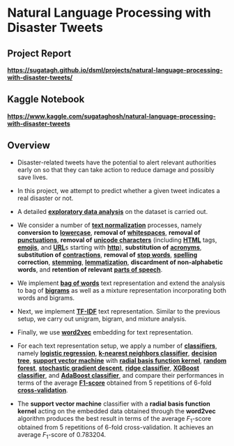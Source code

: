 # Natural Language Processing with Disaster Tweets

## Project Report

**https://sugatagh.github.io/dsml/projects/natural-language-processing-with-disaster-tweets/**

## Kaggle Notebook

**https://www.kaggle.com/sugataghosh/natural-language-processing-with-disaster-tweets**

## Overview

- Disaster-related tweets have the potential to alert relevant authorities early on so that they can take action to reduce damage and possibly save lives.

- In this project, we attempt to predict whether a given tweet indicates a real disaster or not.

- A detailed [**exploratory data analysis**](https://en.wikipedia.org/wiki/Exploratory_data_analysis) on the dataset is carried out.

- We consider a number of [**text normalization**](https://en.wikipedia.org/wiki/Text_normalization) processes, namely **conversion to** [**lowercase**](https://en.wikipedia.org/wiki/Letter_case), **removal of** [**whitespaces**](https://en.wikipedia.org/wiki/Whitespace_character), **removal of** [**punctuations**](https://en.wikipedia.org/wiki/Punctuation), **removal of** [**unicode characters**](https://en.wikipedia.org/wiki/List_of_Unicode_characters) (including [**HTML**](https://en.wikipedia.org/wiki/HTML) tags, [**emojis**](https://en.wikipedia.org/wiki/Emoji), and [**URL**](https://en.wikipedia.org/wiki/URL)s starting with [**http**](https://en.wikipedia.org/wiki/HTTP)), **substitution of** [**acronyms**](https://en.wikipedia.org/wiki/Acronym), **substitution of** [**contractions**](https://en.wikipedia.org/wiki/Contraction_(grammar)), **removal of** [**stop words**](https://en.wikipedia.org/wiki/Stop_word), [**spelling**](https://en.wikipedia.org/wiki/Spelling) **correction**, [**stemming**](https://en.wikipedia.org/wiki/Stemming), [**lemmatization**](https://en.wikipedia.org/wiki/Lemmatization), **discardment of non-alphabetic words**, and **retention of relevant** [**parts of speech**](https://en.wikipedia.org/wiki/Part_of_speech).

- We implement [**bag of words**](https://en.wikipedia.org/wiki/Bag-of-words_model) text representation and extend the analysis to bag of [**bigrams**](https://en.wikipedia.org/wiki/Bigram) as well as a mixture representation incorporating both words and bigrams.

- Next, we implement [**TF-IDF**](https://en.wikipedia.org/wiki/Tf%E2%80%93idf) text representation. Similar to the previous setup, we carry out unigram, bigram, and mixture analysis.

- Finally, we use [**word2vec**](https://en.wikipedia.org/wiki/Word2vec) embedding for text representation.

- For each text representation setup, we apply a number of [**classifiers**](https://en.wikipedia.org/wiki/Statistical_classification), namely [**logistic regression**](https://en.wikipedia.org/wiki/Logistic_regression), [**k-nearest neighbors classifier**](https://en.wikipedia.org/wiki/K-nearest_neighbors_algorithm), [**decision tree**](https://en.wikipedia.org/wiki/Decision_tree), [**support vector machine**](https://en.wikipedia.org/wiki/Support_vector_machine) with [**radial basis function kernel**](https://en.wikipedia.org/wiki/Radial_basis_function_kernel), [**random forest**](https://en.wikipedia.org/wiki/Random_forest), [**stochastic gradient descent**](https://en.wikipedia.org/wiki/Stochastic_gradient_descent), [**ridge classifier**](https://en.wikipedia.org/wiki/Ridge_regression), [**XGBoost classifier**](https://en.wikipedia.org/wiki/XGBoost), and [**AdaBoost classifier**](https://en.wikipedia.org/wiki/AdaBoost), and compare their performances in terms of the average [**F1-score**](https://en.wikipedia.org/wiki/F-score) obtained from $5$ repetitions of $6$-fold [**cross-validation**](https://en.wikipedia.org/wiki/Cross-validation_(statistics)).

- The **support vector machine** classifier with a **radial basis function kernel** acting on the embedded data obtained through the **word2vec** algorithm produces the best result in terms of the average $F_1$-score obtained from $5$ repetitions of $6$-fold cross-validation. It achieves an average $F_1$-score of $0.783204$.